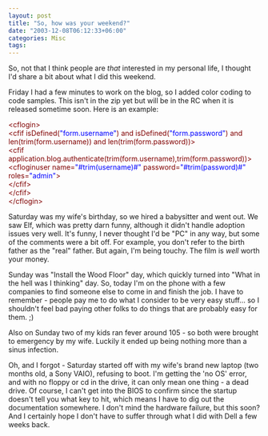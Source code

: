 ```yaml
---
layout: post
title: "So, how was your weekend?"
date: "2003-12-08T06:12:33+06:00"
categories: Misc 
tags: 
---
```


So, not that I think people are <i>that</i> interested in my personal life, I thought I'd share a bit about what I did this weekend.

Friday I had a few minutes to work on the blog, so I added color coding to code samples. This isn't in the zip yet but will be in the RC when it is released sometime soon. Here is an example:

<div class="code"><FONT COLOR=MAROON>&lt;cflogin></FONT><br>
	<FONT COLOR=MAROON>&lt;cfif isDefined(<FONT COLOR=BLUE>"form.username"</FONT>) and isDefined(<FONT COLOR=BLUE>"form.password"</FONT>) and len(trim(form.username)) and len(trim(form.password))></FONT><br>
		<FONT COLOR=MAROON>&lt;cfif application.blog.authenticate(trim(form.username),trim(form.password))></FONT><br>
			<FONT COLOR=MAROON>&lt;cfloginuser name=<FONT COLOR=BLUE>"#trim(username)#"</FONT> password=<FONT COLOR=BLUE>"#trim(password)#"</FONT> roles=<FONT COLOR=BLUE>"admin"</FONT>></FONT><br>
		<FONT COLOR=MAROON>&lt;/cfif></FONT><br>
	<FONT COLOR=MAROON>&lt;/cfif></FONT><br>
<FONT COLOR=MAROON>&lt;/cflogin></FONT></div>

Saturday was my wife's birthday, so we hired a babysitter and went out. We saw Elf, which was pretty darn funny, although it didn't handle adoption issues very well. It's funny, I never thought I'd be "PC" in any way, but some of the comments were a bit off. For example, you don't refer to the birth father as the "real" father. But again, I'm being touchy. The film is <i>well</i> worth your money.

Sunday was "Install the Wood Floor" day, which quickly turned into "What in the hell was I thinking" day. So, today I'm on the phone with a few companies to find someone else to come in and finish the job. I have to remember - people pay me to do what I consider to be very easy stuff... so I shouldn't feel bad paying other folks to do things that are probably easy for them. ;)

Also on Sunday two of my kids ran fever around 105 - so both were brought to emergency by my wife. Luckily it ended up being nothing more than a sinus infection. 

Oh, and I forgot - Saturday started off with my wife's brand new laptop (two months old, a Sony VAIO), refusing to boot. I'm getting the 'no OS' error, and with no floppy or cd in the drive, it can only mean one thing - a dead drive. Of course, I can't get into the BIOS to confirm since the startup doesn't tell you what key to hit, which means I have to dig out the documentation somewhere. I don't mind the hardware failure, but this soon? And I certainly hope I don't have to suffer through what I did with Dell a few weeks back.